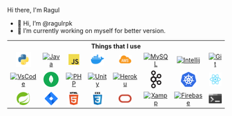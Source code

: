 Hi there, I'm Ragul

- 👋 Hi, I’m @ragulrpk
- 🌱 I’m currently working on myself for better version.

<table>
  <tbody><tr>
  <th colspan="10" align="middle"> Things that I use </th>
  </tr>
  <tr>
  <td align="center">
  <a target="_blank" rel="noopener noreferrer nofollow" href="https://raw.githubusercontent.com/github/explore/80688e429a7d4ef2fca1e82350fe8e3517d3494d/topics/python/python.png"><img alt="Python" width="35px" src="https://raw.githubusercontent.com/github/explore/80688e429a7d4ef2fca1e82350fe8e3517d3494d/topics/python/python.png" style="max-width: 100%;"></a>  
  </td>
  <td align="center">
  <a target="_blank" rel="noopener noreferrer" href="https://github.com/PremApk/PremApk/blob/main/imgs/jee.svg"><img alt="Java" width="25px" src="https://github.com/PremApk/PremApk/raw/main/imgs/jee.svg" style="max-width: 100%;"></a>  
  </td>
  <td align="center">
  <a target="_blank" rel="noopener noreferrer nofollow" href="https://raw.githubusercontent.com/github/explore/80688e429a7d4ef2fca1e82350fe8e3517d3494d/topics/javascript/javascript.png"><img alt="JavaScript" width="25px" src="https://raw.githubusercontent.com/github/explore/80688e429a7d4ef2fca1e82350fe8e3517d3494d/topics/javascript/javascript.png" style="max-width: 100%;"></a>
  </td><td align="center">
  <a target="_blank" rel="noopener noreferrer nofollow" href="https://raw.githubusercontent.com/PremApk/PremApk/main/imgs/docker.png"><img alt="Docker" width="30px" src="https://raw.githubusercontent.com/PremApk/PremApk/main/imgs/docker.png" style="max-width: 100%;"></a>  
  </td>
  <td align="center">
  <a target="_blank" rel="noopener noreferrer nofollow" href="https://raw.githubusercontent.com/PremApk/PremApk/main/imgs/awslogo2.png"><img alt="AWS" width="30px" src="https://raw.githubusercontent.com/PremApk/PremApk/main/imgs/awslogo2.png" style="max-width: 100%;"></a>  
  </td>
  <td align="center">
  <a target="_blank" rel="noopener noreferrer nofollow" href="https://raw.githubusercontent.com/PremApk/PremApk/12ce92f43f3d120ec9fc08b92924822074879e21/imgs/mysql-6.svg"><img alt="MySQL" width="30px" src="https://raw.githubusercontent.com/PremApk/PremApk/12ce92f43f3d120ec9fc08b92924822074879e21/imgs/mysql-6.svg" style="max-width: 100%;"></a>  
  </td>
  <td align="center">
  <a target="_blank" rel="noopener noreferrer nofollow" href="https://raw.githubusercontent.com/PremApk/PremApk/2e2405a5978be57837779e79067d16102be6bb36/imgs/intellij-idea.svg"><img alt="Intellij" width="30px" src="https://raw.githubusercontent.com/PremApk/PremApk/2e2405a5978be57837779e79067d16102be6bb36/imgs/intellij-idea.svg" style="max-width: 100%;"></a>  
  </td>
  <td align="center">
  <a target="_blank" rel="noopener noreferrer nofollow" href="https://raw.githubusercontent.com/PremApk/PremApk/2e2405a5978be57837779e79067d16102be6bb36/imgs/git.svg"><img alt="Git" width="30px" src="https://raw.githubusercontent.com/PremApk/PremApk/2e2405a5978be57837779e79067d16102be6bb36/imgs/git.svg" style="max-width: 100%;"></a>  
  </td>
  </tr>
  <tr>
  <td align="center">
  <a target="_blank" rel="noopener noreferrer nofollow" href="https://raw.githubusercontent.com/PremApk/PremApk/2e2405a5978be57837779e79067d16102be6bb36/imgs/vscode.svg"><img alt="VsCode" width="30px" src="https://raw.githubusercontent.com/PremApk/PremApk/2e2405a5978be57837779e79067d16102be6bb36/imgs/vscode.svg" style="max-width: 100%;"></a>  
  </td>
  <td align="center">
  <a target="_blank" rel="noopener noreferrer nofollow" href="https://raw.githubusercontent.com/PremApk/PremApk/2e2405a5978be57837779e79067d16102be6bb36/imgs/mongodb.svg"><img alt="MongoDB" width="35px" src="https://raw.githubusercontent.com/PremApk/PremApk/2e2405a5978be57837779e79067d16102be6bb36/imgs/mongodb.svg" style="max-width: 100%;"></a>  
  </td>
  <td align="center">
  <a target="_blank" rel="noopener noreferrer nofollow" href="https://raw.githubusercontent.com/PremApk/PremApk/2e2405a5978be57837779e79067d16102be6bb36/imgs/php-1.svg"><img alt="PHP" width="30px" src="https://raw.githubusercontent.com/PremApk/PremApk/2e2405a5978be57837779e79067d16102be6bb36/imgs/php-1.svg" style="max-width: 100%;"></a>
  </td><td align="center">
  <a target="_blank" rel="noopener noreferrer nofollow" href="https://raw.githubusercontent.com/PremApk/PremApk/2e2405a5978be57837779e79067d16102be6bb36/imgs/unity-69.svg"><img alt="Unity" width="30px" src="https://raw.githubusercontent.com/PremApk/PremApk/2e2405a5978be57837779e79067d16102be6bb36/imgs/unity-69.svg" style="max-width: 100%;"></a>  
  </td>
  <td align="center">
  <a target="_blank" rel="noopener noreferrer nofollow" href="https://raw.githubusercontent.com/PremApk/PremApk/630b87825153b8fb3566fcb228a04eb077e7567e/imgs/heroku-4.svg"><img alt="Heroku" width="30px" src="https://raw.githubusercontent.com/PremApk/PremApk/630b87825153b8fb3566fcb228a04eb077e7567e/imgs/heroku-4.svg" style="max-width: 100%;"></a>  
  </td>
  <td align="center">
  <a target="_blank" rel="noopener noreferrer nofollow" href="https://raw.githubusercontent.com/PremApk/PremApk/main/imgs/Apache_kafka.svg.png"><img alt="kafka" width="25px" src="https://raw.githubusercontent.com/PremApk/PremApk/main/imgs/Apache_kafka.svg.png" style="max-width: 100%;"></a>  
  </td>
  <td align="center">
  <a target="_blank" rel="noopener noreferrer nofollow" href="https://raw.githubusercontent.com/PremApk/PremApk/main/imgs/kube.png"><img alt="kube" width="40px" src="https://raw.githubusercontent.com/PremApk/PremApk/main/imgs/kube.png" style="max-width: 100%;"></a>  
  </td>
  <td align="center">
  <a target="_blank" rel="noopener noreferrer nofollow" href="https://raw.githubusercontent.com/github/explore/80688e429a7d4ef2fca1e82350fe8e3517d3494d/topics/react/react.png"><img alt="React" width="40px" src="https://raw.githubusercontent.com/github/explore/80688e429a7d4ef2fca1e82350fe8e3517d3494d/topics/react/react.png" style="max-width: 100%;"></a>
  </td>
  </tr>
  <tr>
  <td align="center">
  <a target="_blank" rel="noopener noreferrer nofollow" href="https://raw.githubusercontent.com/PremApk/PremApk/378e65da841cadc1eb02cd500521b8d3242b3e62/imgs/spring-3.svg"><img alt="Spring" width="30px" src="https://raw.githubusercontent.com/PremApk/PremApk/378e65da841cadc1eb02cd500521b8d3242b3e62/imgs/spring-3.svg" style="max-width: 100%;"></a>  
  </td>
  <td align="center">
  <a target="_blank" rel="noopener noreferrer nofollow" href="https://raw.githubusercontent.com/PremApk/PremApk/ad9f0c5612861bf9f5339cc6c73f6621454168b4/imgs/jira.svg"><img alt="Jira" width="30px" src="https://raw.githubusercontent.com/PremApk/PremApk/ad9f0c5612861bf9f5339cc6c73f6621454168b4/imgs/jira.svg" style="max-width: 100%;"></a>  
  </td>
  <td align="center">
  <a target="_blank" rel="noopener noreferrer nofollow" href="https://raw.githubusercontent.com/github/explore/80688e429a7d4ef2fca1e82350fe8e3517d3494d/topics/html/html.png"><img alt="HTML" width="30px" src="https://raw.githubusercontent.com/github/explore/80688e429a7d4ef2fca1e82350fe8e3517d3494d/topics/html/html.png" style="max-width: 100%;"></a>  
  </td>
  <td align="center">
  <a target="_blank" rel="noopener noreferrer nofollow" href="https://raw.githubusercontent.com/github/explore/80688e429a7d4ef2fca1e82350fe8e3517d3494d/topics/css/css.png"><img alt="CSS3" width="30px" src="https://raw.githubusercontent.com/github/explore/80688e429a7d4ef2fca1e82350fe8e3517d3494d/topics/css/css.png" style="max-width: 100%;"></a> 
  </td>
  <td align="center">
  <a target="_blank" rel="noopener noreferrer nofollow" href="https://raw.githubusercontent.com/PremApk/PremApk/378e65da841cadc1eb02cd500521b8d3242b3e62/imgs/oracle.svg"><img alt="Oracle" width="30px" src="https://raw.githubusercontent.com/PremApk/PremApk/378e65da841cadc1eb02cd500521b8d3242b3e62/imgs/oracle.svg" style="max-width: 100%;"></a>
  </td>
  <td align="center">
  <a target="_blank" rel="noopener noreferrer nofollow" href="https://raw.githubusercontent.com/PremApk/PremApk/378e65da841cadc1eb02cd500521b8d3242b3e62/imgs/xampp.svg"><img alt="Xampp" width="30px" src="https://raw.githubusercontent.com/PremApk/PremApk/378e65da841cadc1eb02cd500521b8d3242b3e62/imgs/xampp.svg" style="max-width: 100%;"></a>
  </td>
   <td align="center">
  <a target="_blank" rel="noopener noreferrer nofollow" href="https://raw.githubusercontent.com/PremApk/PremApk/378e65da841cadc1eb02cd500521b8d3242b3e62/imgs/firebase-1.svg"><img alt="Firebase" width="20px" src="https://raw.githubusercontent.com/PremApk/PremApk/378e65da841cadc1eb02cd500521b8d3242b3e62/imgs/firebase-1.svg" style="max-width: 100%;"></a>
  </td>
   <td align="center">
  <a target="_blank" rel="noopener noreferrer nofollow" href="https://raw.githubusercontent.com/PremApk/PremApk/main/imgs/Windows_Terminal_logo.svg.png"><img alt="Windows" width="30px" src="https://raw.githubusercontent.com/PremApk/PremApk/main/imgs/Windows_Terminal_logo.svg.png" style="max-width: 100%;"></a>
  </td>
  </tr>
</tbody></table>
